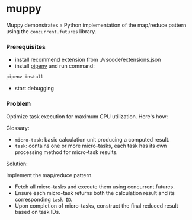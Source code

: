 # muppy

Muppy demonstrates a Python implementation of the map/reduce pattern using the `concurrent.futures` library.

### Prerequisites

- install recommend extension from ./vscode/extensions.json
- install [pipenv](https://pipenv.pypa.io/en/latest/installation.html) and run command:

```sh
pipenv install
```

- start debugging

### Problem 

Optimize task execution for maximum CPU utilization. Here's how:

Glossary:

- `micro-task`: basic calculation unit producing a computed result.
- `task`: contains one or more micro-tasks, each task has its own processing method for micro-task results.

Solution:

Implement the map/reduce pattern.

- Fetch all micro-tasks and execute them using concurrent.futures.
- Ensure each micro-task returns both the calculation result and its corresponding `task ID`.
- Upon completion of micro-tasks, construct the final reduced result based on task IDs.